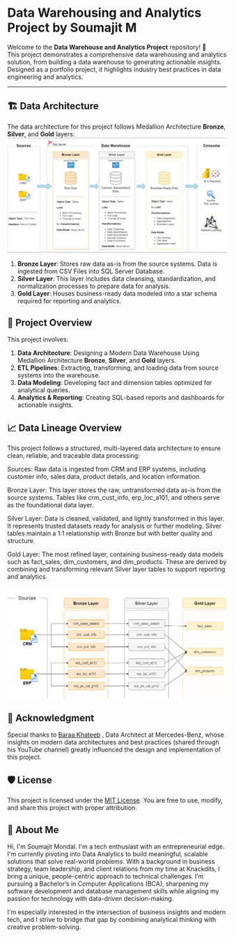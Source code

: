 # Data Warehousing and Analytics Project by Soumajit M
Welcome to the **Data Warehouse and Analytics Project** repository! 🚀  
This project demonstrates a comprehensive data warehousing and analytics solution, from building a data warehouse to generating actionable insights. Designed as a portfolio project, it highlights industry best practices in data engineering and analytics.

---
## 🏗️ Data Architecture

The data architecture for this project follows Medallion Architecture **Bronze**, **Silver**, and **Gold** layers:
![Data Architecture](docs/data_architecture.png)

1. **Bronze Layer**: Stores raw data as-is from the source systems. Data is ingested from CSV Files into SQL Server Database.
2. **Silver Layer**: This layer includes data cleansing, standardization, and normalization processes to prepare data for analysis.
3. **Gold Layer**: Houses business-ready data modeled into a star schema required for reporting and analytics.

## 📖 Project Overview

This project involves:

1. **Data Architecture**: Designing a Modern Data Warehouse Using Medallion Architecture **Bronze**, **Silver**, and **Gold** layers.
2. **ETL Pipelines**: Extracting, transforming, and loading data from source systems into the warehouse.
3. **Data Modeling**: Developing fact and dimension tables optimized for analytical queries.
4. **Analytics & Reporting**: Creating SQL-based reports and dashboards for actionable insights.

## 📈 Data Lineage Overview

This project follows a structured, multi-layered data architecture to ensure clean, reliable, and traceable data processing:

Sources: Raw data is ingested from CRM and ERP systems, including customer info, sales data, product details, and location information.

Bronze Layer: This layer stores the raw, untransformed data as-is from the source systems. Tables like crm_cust_info, erp_loc_a101, and others serve as the foundational data layer.

Silver Layer: Data is cleaned, validated, and lightly transformed in this layer. It represents trusted datasets ready for analysis or further modeling. Silver tables maintain a 1:1 relationship with Bronze but with better quality and structure.

Gold Layer: The most refined layer, containing business-ready data models such as fact_sales, dim_customers, and dim_products. These are derived by combining and transforming relevant Silver layer tables to support reporting and analytics.

![Data Architecture](docs/data_lineage.png)

## 👥 Acknowledgment

Special thanks to <a href="https://www.linkedin.com/in/baraa-khatib-salkini/" target="_blank">Baraa Khateeb</a>
, Data Architect at Mercedes-Benz, whose insights on modern data architectures and best practices (shared through his YouTube channel) greatly influenced the design and implementation of this project.

## 🛡️ License

This project is licensed under the [MIT License](LICENSE). You are free to use, modify, and share this project with proper attribution.

## 🌟 About Me

Hi, I'm Soumajit Mondal. I'm a tech enthusiast with an entrepreneurial edge. I'm currently pivoting into Data Analytics to build meaningful, scalable solutions that solve real-world problems.
With a background in business strategy, team leadership, and client relations from my time at Knackdits, I bring a unique, people-centric approach to technical challenges. I’m pursuing a Bachelor’s in Computer Applications (BCA), sharpening my software development and database management skills while aligning my passion for technology with data-driven decision-making.

I'm especially interested in the intersection of business insights and modern tech, and I strive to bridge that gap by combining analytical thinking with creative problem-solving.
